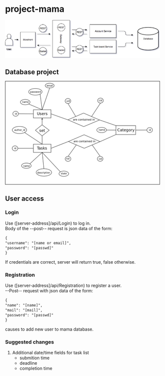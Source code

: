 # project-mama

![Diagram](docs/Diagram.jpg)

## Database project
![Diagram](docs/mamadb-schema.png)

## User access
### Login
Use ([server-address]/api/Login) to log in.  
Body of the --post-- request is json data of the form:
```
{
"username": "[name or email]",
"password": "[passwd]"  
}
```
If credentials are correct, server will return true, false otherwise.

### Registration
Use ([server-address]/api/Registration) to register a user.  
 --Post-- request with json data of the form:

```
{
"name": "[name]",
"mail": "[mail]",
"password": "[passwd]"
}
```
causes to add new user to mama database.

### Suggested changes
1. Additional date/time fields for task list
	* submition time
	* deadline
	* completion time

